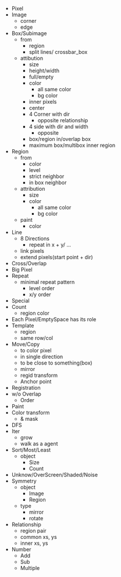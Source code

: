 - Pixel
- Image
    - corner
    - edge
- Box/Subimage
    - from
        - region
        - split lines/ crossbar_box
    - attibution
        - size
        - height/width
        - full/empty
        - color
            - all same color
            - bg color
        - inner pixels
        - center
        - 4 Corner with dir
            - opposite relationship
        - 4 side with dir and width
            - opposite
        - box/region in/overlap box
        - maximum box/multibox inner region
- Region
    - from
        - color
        - level
        - strict neighbor
        - in box neighbor
    - attribution
        - size
        - color
            - all same color
            - bg color
    - paint
        - color
- Line
    - 8 Directions
        - repeat in x + y/ ...
    - link pixels
    - extend pixels(start point + dir)
- Cross/Overlap
- Big Pixel
- Repeat
    - minimal repeat pattern
        - level order
        - x/y order
- Special
- Count
    - region color
- Each Pixel/EmptySpace has its role
- Template
    - region
    - same row/col
- Move/Copy
    - to color pixel
    - in single direction
    - to be close to something(box)
    - mirror
    - regid transform
    - Anchor point
- Registration
- w/o Overlap
    - Order
- Paint
- Color transform
    - & mask
- DFS
- Iter
    - grow
    - walk as a agent
- Sort/Most/Least
    - object
        - Size
        - Count
- Unknow/OverScreen/Shaded/Noise
- Symmetry
    - object
        - Image
        - Region
    - type
        - mirror
        - rotate
- Relationship
    - region pair
    - common
        xs, ys
    - inner
        xs, ys
- Number
    - Add
    - Sub
    - Multiple